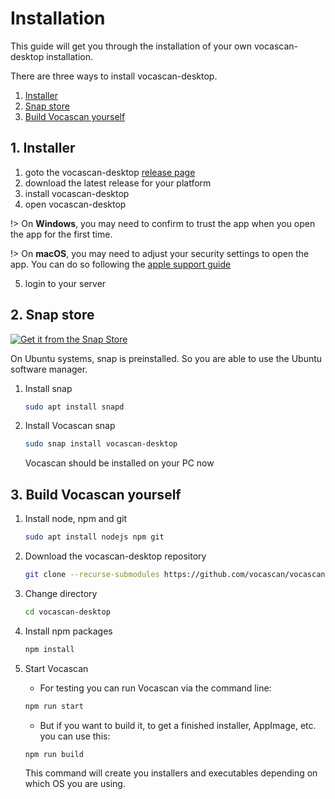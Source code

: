 # Installation

This guide will get you through the installation of your own vocascan-desktop installation.

There are three ways to install vocascan-desktop.

1. [Installer](#_1-installer)
2. [Snap store](#_2-snap-store)
3. [Build Vocascan yourself](#_3-build-vocascan-yourself)

## 1. Installer

1. goto the vocascan-desktop [release page](https://github.com/vocascan/vocascan-desktop/releases)
2. download the latest release for your platform
3. install vocascan-desktop
4. open vocascan-desktop

!> On **Windows**, you may need to confirm to trust the app when you open the app for the first time.

!> On **macOS**, you may need to adjust your security settings to open the app. You can do so following the
[apple support guide](https://support.apple.com/guide/mac-help/mh40616/mac)

5. login to your server

## 2. Snap store

[![Get it from the Snap Store](https://snapcraft.io/static/images/badges/en/snap-store-black.svg)](https://snapcraft.io/vocascan-desktop)

On Ubuntu systems, snap is preinstalled. So you are able to use the Ubuntu software manager.

1. Install snap

   ```bash
   sudo apt install snapd
   ```

2. Install Vocascan snap

   ```bash
   sudo snap install vocascan-desktop
   ```

   Vocascan should be installed on your PC now

## 3. Build Vocascan yourself

1. Install node, npm and git

   ```bash
   sudo apt install nodejs npm git
   ```

2. Download the vocascan-desktop repository

   ```bash
   git clone --recurse-submodules https://github.com/vocascan/vocascan-desktop.git
   ```

3. Change directory

   ```bash
   cd vocascan-desktop
   ```

4. Install npm packages

   ```bash
   npm install
   ```

5. Start Vocascan

   - For testing you can run Vocascan via the command line:

   ```bash
   npm run start
   ```

   - But if you want to build it, to get a finished installer, AppImage, etc. you can use this:

   ```bash
   npm run build
   ```

   This command will create you installers and executables depending on which OS you are using.
